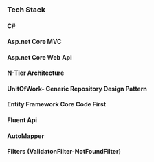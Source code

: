 ### Tech Stack
#### C#
#### Asp.net Core MVC
#### Asp.net Core Web Api
#### N-Tier Architecture
#### UnitOfWork- Generic Repository Design Pattern
#### Entity Framework Core Code First
#### Fluent Api
#### AutoMapper
#### Filters (ValidatonFilter-NotFoundFilter)


